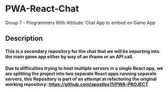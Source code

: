 # PWA-React-Chat
Group 7 - Programmers With Attitude: Chat App to embed on Game App

## Description

#### This is a secondary repository for the chat that we will be importing into the main game app either by way of an iframe or an API call. 

#### Due to difficulties trying to host multiple servers in a single React app, we are splitting the project into two separate React apps running separate servers, this Repository is part of an attempt at refactoring the original working repository: https://github.com/apostlex11/PWA-PROJECT